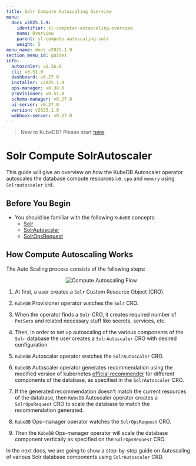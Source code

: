 ```yaml
---
title: Solr Compute Autoscaling Overview
menu:
  docs_v2025.1.9:
    identifier: sl-computer-autoscaling-overview
    name: Overview
    parent: sl-compute-autoscaling-solr
    weight: 5
menu_name: docs_v2025.1.9
section_menu_id: guides
info:
  autoscaler: v0.36.0
  cli: v0.51.0
  dashboard: v0.27.0
  installer: v2025.1.9
  ops-manager: v0.38.0
  provisioner: v0.51.0
  schema-manager: v0.27.0
  ui-server: v0.27.0
  version: v2025.1.9
  webhook-server: v0.27.0
---
```


> New to KubeDB? Please start [here](/docs/v2025.1.9/README).

# Solr Compute SolrAutoscaler

This guide will give an overview on how the KubeDB Autoscaler operator autoscales the database compute resources i.e. `cpu` and `memory` using `Solrautoscaler` crd.

## Before You Begin

- You should be familiar with the following `KubeDB` concepts:
    - [Solr](/docs/v2025.1.9/guides/solr/concepts/solr)
    - [SolrAutoscaler](/docs/v2025.1.9/guides/solr/concepts/autoscaler)
    - [SolrOpsRequest](/docs/v2025.1.9/guides/solr/concepts/solropsrequests)

## How Compute Autoscaling Works

The Auto Scaling process consists of the following steps:

<p align="center">
  <img alt="Compute Autoscaling Flow"  src="/docs/v2025.1.9/images/day-2-operation/solr/compute-autoscaling.svg">
</p>

1. At first, a user creates a `Solr` Custom Resource Object (CRO).

2. `KubeDB` Provisioner  operator watches the `Solr` CRO.

3. When the operator finds a `Solr` CRO, it creates required number of `PetSets` and related necessary stuff like secrets, services, etc.

4. Then, in order to set up autoscaling of the various components of the `Solr` database the user creates a `SolrAutoscaler` CRO with desired configuration.

5. `KubeDB` Autoscaler operator watches the `SolrAutoscaler` CRO.

6. `KubeDB` Autoscaler operator generates recommendation using the modified version of kubernetes [official recommender](https://github.com/kubernetes/autoscaler/tree/master/vertical-pod-autoscaler/pkg/recommender) for different components of the database, as specified in the `SolrAutoscaler` CRO.

7. If the generated recommendation doesn't match the current resources of the database, then `KubeDB` Autoscaler operator creates a `SolrOpsRequest` CRO to scale the database to match the recommendation generated.

8. `KubeDB` Ops-manager operator watches the `SolrOpsRequest` CRO.

9. Then the `KubeDB` Ops-manager operator will scale the database component vertically as specified on the `SolrOpsRequest` CRO.

In the next docs, we are going to show a step-by-step guide on Autoscaling of various Solr database components using `SolrAutoscaler` CRD.

